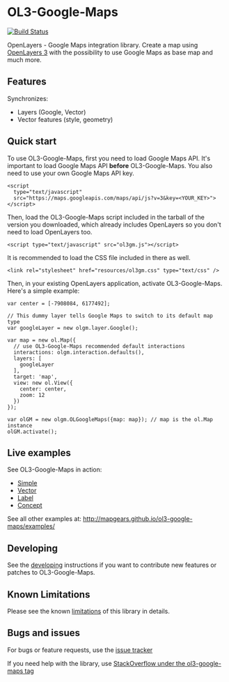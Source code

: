 OL3-Google-Maps
===============

[![Build Status](https://travis-ci.org/mapgears/ol3-google-maps.svg)](https://travis-ci.org/mapgears/ol3-google-maps)

OpenLayers - Google Maps integration library. Create a map using
[OpenLayers 3](http://openlayers.org/) with the possibility to use Google Maps
as base map and much more.


Features
--------

Synchronizes:

 - Layers (Google, Vector)
 - Vector features (style, geometry)


Quick start
-----------

To use OL3-Google-Maps, first you need to load Google Maps API. It's important to load Google Maps API **before** OL3-Google-Maps. You also need to use your own Google Maps API key.

    <script
      type="text/javascript"
      src="https://maps.googleapis.com/maps/api/js?v=3&key=<YOUR_KEY>">
    </script>

Then, load the OL3-Google-Maps script included in the tarball of the version you downloaded, which already includes OpenLayers so you don't need to load OpenLayers too.

    <script type="text/javascript" src="ol3gm.js"></script>

It is recommended to load the CSS file included in there as well.

    <link rel="stylesheet" href="resources/ol3gm.css" type="text/css" />

Then, in your existing OpenLayers application, activate OL3-Google-Maps. Here's a simple example:

    var center = [-7908084, 6177492];

    // This dummy layer tells Google Maps to switch to its default map type
    var googleLayer = new olgm.layer.Google();

    var map = new ol.Map({
      // use OL3-Google-Maps recommended default interactions
      interactions: olgm.interaction.defaults(),
      layers: [
        googleLayer
      ],
      target: 'map',
      view: new ol.View({
        center: center,
        zoom: 12
      })
    });

    var olGM = new olgm.OLGoogleMaps({map: map}); // map is the ol.Map instance
    olGM.activate();


Live examples
-------------

See OL3-Google-Maps in action:

 * [Simple](http://mapgears.github.io/ol3-google-maps/examples/dist/examples/simple.html)
 * [Vector](http://mapgears.github.io/ol3-google-maps/examples/dist/examples/vector.html)
 * [Label](http://mapgears.github.io/ol3-google-maps/examples/dist/examples/label.html)
 * [Concept](http://mapgears.github.io/ol3-google-maps/examples/dist/examples/concept.html)

See all other examples at:
http://mapgears.github.io/ol3-google-maps/examples/


Developing
-----------

See the [developing](DEVELOPING.md) instructions if you want to contribute
new features or patches to OL3-Google-Maps.


Known Limitations
-----------------

Please see the known [limitations](LIMITATIONS.md) of this library in details.


Bugs and issues
---------------

For bugs or feature requests, use the
[issue tracker](https://github.com/mapgears/ol3-google-maps/issues)

If you need help with the library, use
[StackOverflow under the ol3-google-maps tag](http://stackoverflow.com/questions/tagged/ol3-google-maps)
